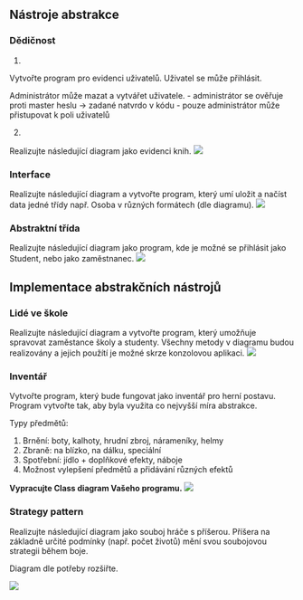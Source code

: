 ## Nástroje abstrakce

### Dědičnost

1.  

 Vytvořte program pro evidenci uživatelů. Uživatel se může přihlásit. 

 Administrátor může mazat a vytvářet uživatele. - administrátor se ověřuje proti master heslu -> zadané natvrdo v kódu - pouze administrátor může přistupovat k poli uživatelů 

2.  

Realizujte následující diagram jako evidenci knih. ![](images/inheritance.png) 

### Interface

Realizujte následující diagram a vytvořte program, který umí uložit a načíst data jedné třídy např. Osoba v různých formátech (dle diagramu). ![](images/diagram-CSVJsonXML.png) 

### Abstraktní třída

Realizujte následující diagram jako program, kde je možné se přihlásit jako Student, nebo jako zaměstnanec. ![](images/diagram-AbstractClass.png) 

## Implementace abstrakčních nástrojů

### Lidé ve škole

Realizujte následující diagram a vytvořte program, který umožňuje spravovat zaměstance školy a studenty. Všechny metody v diagramu budou realizovány a jejich použítí je možné skrze konzolovou aplikaci. ![](images/diagram-AbstractClassImplementation.png) 

### Inventář

 Vytvořte program, který bude fungovat jako inventář pro herní postavu. Program vytvořte tak, aby byla využita co nejvyšší míra abstrakce. 

 Typy předmětů: 

1.  Brnění: boty, kalhoty, hrudní zbroj, nárameníky, helmy
2.  Zbraně: na blízko, na dálku, speciální
3.  Spotřební: jídlo + doplňkové efekty, náboje
4.  Možnost vylepšení předmětů a přidávání různých efektů

 **Vypracujte Class diagram Vašeho programu.** ![](https://i.stack.imgur.com/2ajCN.gif) 

### Strategy pattern

Realizujte následující diagram jako souboj hráče s příšerou. Příšera na základně určité podmínky (např. počet životů) mění svou soubojovou strategii během boje.

 Diagram dle potřeby rozšiřte. 

![](images/MonstersClassDiagram.png)
